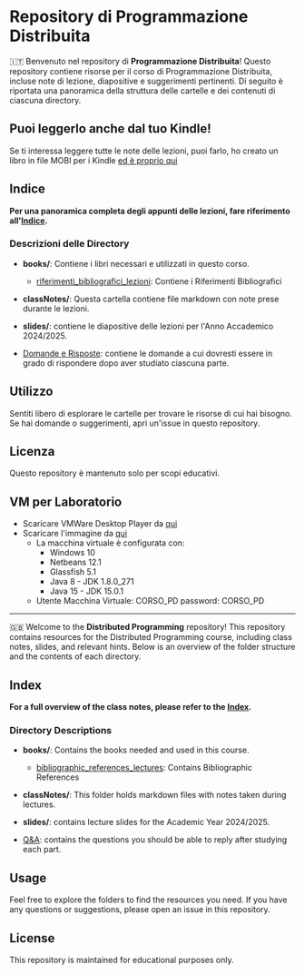 # Repository di Programmazione Distribuita


🇮🇹 Benvenuto nel repository di **Programmazione Distribuita**! Questo repository contiene risorse per il corso di Programmazione Distribuita, incluse note di lezione, diapositive e suggerimenti pertinenti. Di seguito è riportata una panoramica della struttura delle cartelle e dei contenuti di ciascuna directory.

## Puoi leggerlo anche dal tuo Kindle!
Se ti interessa leggere tutte le note delle lezioni, puoi farlo, ho creato un libro in file MOBI per i Kindle [ed è proprio qui](/Programmazione%20Distribuita%20-%20Cristian%20Porzio.mobi)

## Indice
**Per una panoramica completa degli appunti delle lezioni, fare riferimento all'[Indice](index.md).**

### Descrizioni delle Directory

- **books/**: Contiene i libri necessari e utilizzati in questo corso.
    - [riferimenti_bibliografici_lezioni](/books/riferimenti_bibliografici_lezioni.md): Contiene i Riferimenti Bibliografici

- **classNotes/**: Questa cartella contiene file markdown con note prese durante le lezioni.

- **slides/**: contiene le diapositive delle lezioni per l'Anno Accademico 2024/2025.

- [Domande e Risposte](/Q&A.md): contiene le domande a cui dovresti essere in grado di rispondere dopo aver studiato ciascuna parte.

## Utilizzo

Sentiti libero di esplorare le cartelle per trovare le risorse di cui hai bisogno. Se hai domande o suggerimenti, apri un'issue in questo repository.

## Licenza

Questo repository è mantenuto solo per scopi educativi.

## VM per Laboratorio

- Scaricare VMWare Desktop Player da [qui](https://softwareupdate.vmware.com/cds/vmw-desktop/player/)
- Scaricare l'immagine da [qui](https://drive.google.com/drive/folders/17gCR_WtiWh9aHDJ6Fj8_pBgJ9td7mbiK?usp=sharing)
  - La macchina virtuale è configurata con:
    - Windows 10
    - Netbeans 12.1
    - Glassfish 5.1
    - Java 8 - JDK 1.8.0_271
    - Java 15 - JDK 15.0.1
  - Utente Macchina Virtuale: CORSO_PD password: CORSO_PD 

---

🇬🇧 Welcome to the **Distributed Programming** repository! This repository contains resources for the Distributed Programming course, including class notes, slides, and relevant hints. Below is an overview of the folder structure and the contents of each directory.

## Index
**For a full overview of the class notes, please refer to the [Index](index.md).**

### Directory Descriptions

- **books/**: Contains the books needed and used in this course.
    - [bibliographic_references_lectures](/books/bibliographic_references_lectures.md): Contains Bibliographic References

- **classNotes/**: This folder holds markdown files with notes taken during lectures.

- **slides/**: contains lecture slides for the Academic Year 2024/2025.

- [Q&A](/Q&A.md): contains the questions you should be able to reply after studying each part.

## Usage

Feel free to explore the folders to find the resources you need. If you have any questions or suggestions, please open an issue in this repository.

## License

This repository is maintained for educational purposes only.


